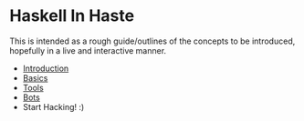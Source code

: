 Haskell In Haste
================

This is intended as a rough guide/outlines of the concepts to be introduced,
hopefully in a live and interactive manner.

- [Introduction](01_intro.html)
- [Basics](02_basics.html)
- [Tools](03_tools.html)
- [Bots](04_bots.html)
- Start Hacking! :)
